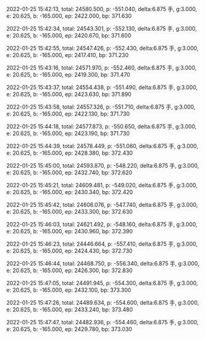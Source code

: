2022-01-25 15:42:13, total: 24580.500, p: -551.040, delta:6.875 手, g:3.000, e: 20.625, b: -165.000, ep: 2422.000, bp: 371.630

2022-01-25 15:42:34, total: 24543.301, p: -552.130, delta:6.875 手, g:3.000, e: 20.625, b: -165.000, ep: 2420.670, bp: 371.600

2022-01-25 15:42:55, total: 24547.426, p: -552.430, delta:6.875 手, g:3.000, e: 20.625, b: -165.000, ep: 2417.410, bp: 371.230

2022-01-25 15:43:16, total: 24571.970, p: -552.460, delta:6.875 手, g:3.000, e: 20.625, b: -165.000, ep: 2419.300, bp: 371.470

2022-01-25 15:43:37, total: 24554.438, p: -551.490, delta:6.875 手, g:3.000, e: 20.625, b: -165.000, ep: 2423.630, bp: 371.890

2022-01-25 15:43:58, total: 24557.326, p: -551.710, delta:6.875 手, g:3.000, e: 20.625, b: -165.000, ep: 2422.130, bp: 371.730

2022-01-25 15:44:18, total: 24577.873, p: -550.650, delta:6.875 手, g:3.000, e: 20.625, b: -165.000, ep: 2423.190, bp: 371.730

2022-01-25 15:44:39, total: 24578.449, p: -551.060, delta:6.875 手, g:3.000, e: 20.625, b: -165.000, ep: 2428.380, bp: 372.430

2022-01-25 15:45:00, total: 24593.870, p: -548.220, delta:6.875 手, g:3.000, e: 20.625, b: -165.000, ep: 2432.740, bp: 372.620

2022-01-25 15:45:21, total: 24609.481, p: -549.020, delta:6.875 手, g:3.000, e: 20.625, b: -165.000, ep: 2430.340, bp: 372.420

2022-01-25 15:45:42, total: 24606.076, p: -547.740, delta:6.875 手, g:3.000, e: 20.625, b: -165.000, ep: 2433.300, bp: 372.630

2022-01-25 15:46:03, total: 24621.492, p: -548.160, delta:6.875 手, g:3.000, e: 20.625, b: -165.000, ep: 2430.960, bp: 372.390

2022-01-25 15:46:23, total: 24446.664, p: -557.410, delta:6.875 手, g:3.000, e: 20.625, b: -165.000, ep: 2424.430, bp: 372.730

2022-01-25 15:46:44, total: 24468.750, p: -556.340, delta:6.875 手, g:3.000, e: 20.625, b: -165.000, ep: 2426.300, bp: 372.830

2022-01-25 15:47:05, total: 24491.945, p: -554.300, delta:6.875 手, g:3.000, e: 20.625, b: -165.000, ep: 2432.100, bp: 373.300

2022-01-25 15:47:26, total: 24489.634, p: -554.600, delta:6.875 手, g:3.000, e: 20.625, b: -165.000, ep: 2433.240, bp: 373.480

2022-01-25 15:47:47, total: 24482.936, p: -554.460, delta:6.875 手, g:3.000, e: 20.625, b: -165.000, ep: 2429.780, bp: 373.030